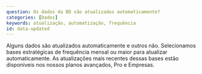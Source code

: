 ```yaml
---
question: Os dados da BD são atualizados automaticamente?
categories: [Dados]
keywords: atualização, automatização, frequência
id: data-updated
---
```


Alguns dados são atualizados automaticamente e outros não. Selecionamos bases estratégicas de frequência mensal ou maior para atualizar automaticamente. As atualizações mais recentes dessas bases estão disponíveis nos nossos planos avançados, Pro e Empresas.
